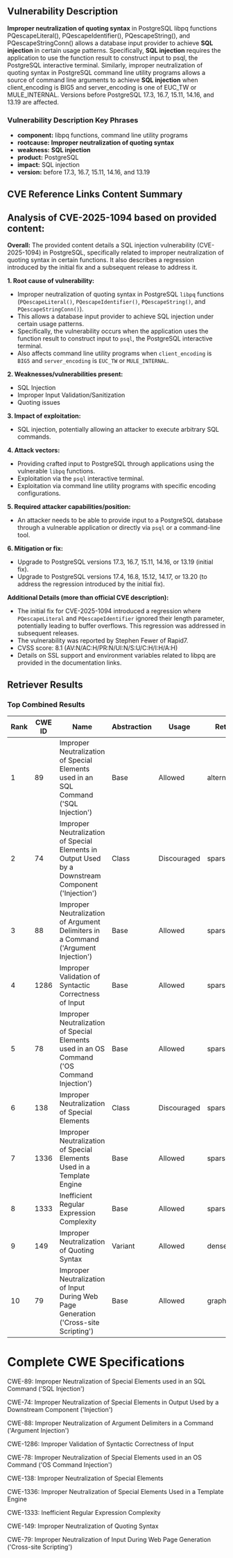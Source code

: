 ## Vulnerability Description
**Improper neutralization of quoting syntax** in PostgreSQL libpq functions PQescapeLiteral(), PQescapeIdentifier(), PQescapeString(), and PQescapeStringConn() allows a database input provider to achieve **SQL injection** in certain usage patterns. Specifically, **SQL injection** requires the application to use the function result to construct input to psql, the PostgreSQL interactive terminal. Similarly, improper neutralization of quoting syntax in PostgreSQL command line utility programs allows a source of command line arguments to achieve **SQL injection** when client_encoding is BIG5 and server_encoding is one of EUC_TW or MULE_INTERNAL. Versions before PostgreSQL 17.3, 16.7, 15.11, 14.16, and 13.19 are affected.

### Vulnerability Description Key Phrases
- **component:** libpq functions, command line utility programs
- **rootcause:** **Improper neutralization of quoting syntax**
- **weakness:** **SQL injection**
- **product:** PostgreSQL
- **impact:** SQL injection
- **version:** before 17.3, 16.7, 15.11, 14.16, and 13.19

## CVE Reference Links Content Summary
## Analysis of CVE-2025-1094 based on provided content:

**Overall:** The provided content details a SQL injection vulnerability (CVE-2025-1094) in PostgreSQL, specifically related to improper neutralization of quoting syntax in certain functions. It also describes a regression introduced by the initial fix and a subsequent release to address it.

**1. Root cause of vulnerability:**

*   Improper neutralization of quoting syntax in PostgreSQL `libpq` functions (`PQescapeLiteral()`, `PQescapeIdentifier()`, `PQescapeString()`, and `PQescapeStringConn()`).
*   This allows a database input provider to achieve SQL injection under certain usage patterns.
*   Specifically, the vulnerability occurs when the application uses the function result to construct input to `psql`, the PostgreSQL interactive terminal.
*   Also affects command line utility programs when `client_encoding` is `BIG5` and `server_encoding` is `EUC_TW` or `MULE_INTERNAL`.

**2. Weaknesses/vulnerabilities present:**

*   SQL Injection
*   Improper Input Validation/Sanitization
*   Quoting issues

**3. Impact of exploitation:**

*   SQL injection, potentially allowing an attacker to execute arbitrary SQL commands.

**4. Attack vectors:**

*   Providing crafted input to PostgreSQL through applications using the vulnerable `libpq` functions.
*   Exploitation via the `psql` interactive terminal.
*   Exploitation via command line utility programs with specific encoding configurations.

**5. Required attacker capabilities/position:**

*   An attacker needs to be able to provide input to a PostgreSQL database through a vulnerable application or directly via `psql` or a command-line tool.

**6. Mitigation or fix:**

*   Upgrade to PostgreSQL versions 17.3, 16.7, 15.11, 14.16, or 13.19 (initial fix).
*   Upgrade to PostgreSQL versions 17.4, 16.8, 15.12, 14.17, or 13.20 (to address the regression introduced by the initial fix).

**Additional Details (more than official CVE description):**

*   The initial fix for CVE-2025-1094 introduced a regression where `PQescapeLiteral` and `PQescapeIdentifier` ignored their length parameter, potentially leading to buffer overflows. This regression was addressed in subsequent releases.
*   The vulnerability was reported by Stephen Fewer of Rapid7.
*   CVSS score: 8.1 (AV:N/AC:H/PR:N/UI:N/S:U/C:H/I:H/A:H)
*   Details on SSL support and environment variables related to libpq are provided in the documentation links.

## Retriever Results

### Top Combined Results

| Rank | CWE ID | Name | Abstraction | Usage  | Retrievers | Individual Scores |
|------|--------|------|-------------|-------|------------|-------------------|
| 1 | 89 | Improper Neutralization of Special Elements used in an SQL Command ('SQL Injection') | Base | Allowed | alternate_terms | 1.000 |
| 2 | 74 | Improper Neutralization of Special Elements in Output Used by a Downstream Component ('Injection') | Class | Discouraged | sparse | 0.511 |
| 3 | 88 | Improper Neutralization of Argument Delimiters in a Command ('Argument Injection') | Base | Allowed | sparse | 0.499 |
| 4 | 1286 | Improper Validation of Syntactic Correctness of Input | Base | Allowed | sparse | 0.499 |
| 5 | 78 | Improper Neutralization of Special Elements used in an OS Command ('OS Command Injection') | Base | Allowed | sparse | 0.492 |
| 6 | 138 | Improper Neutralization of Special Elements | Class | Discouraged | sparse | 0.490 |
| 7 | 1336 | Improper Neutralization of Special Elements Used in a Template Engine | Base | Allowed | sparse | 0.488 |
| 8 | 1333 | Inefficient Regular Expression Complexity | Base | Allowed | sparse | 0.475 |
| 9 | 149 | Improper Neutralization of Quoting Syntax | Variant | Allowed | dense | 0.596 |
| 10 | 79 | Improper Neutralization of Input During Web Page Generation ('Cross-site Scripting') | Base | Allowed | graph | 0.002 |



# Complete CWE Specifications

CWE-89: Improper Neutralization of Special Elements used in an SQL Command ('SQL Injection')

CWE-74: Improper Neutralization of Special Elements in Output Used by a Downstream Component ('Injection')

CWE-88: Improper Neutralization of Argument Delimiters in a Command ('Argument Injection')

CWE-1286: Improper Validation of Syntactic Correctness of Input

CWE-78: Improper Neutralization of Special Elements used in an OS Command ('OS Command Injection')

CWE-138: Improper Neutralization of Special Elements

CWE-1336: Improper Neutralization of Special Elements Used in a Template Engine

CWE-1333: Inefficient Regular Expression Complexity

CWE-149: Improper Neutralization of Quoting Syntax

CWE-79: Improper Neutralization of Input During Web Page Generation ('Cross-site Scripting')